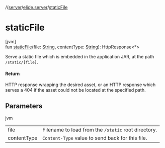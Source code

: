 //[server](../../index.md)/[elide.server](index.md)/[staticFile](static-file.md)

# staticFile

[jvm]\
fun [staticFile](static-file.md)(file: [String](https://kotlinlang.org/api/latest/jvm/stdlib/kotlin/-string/index.html), contentType: [String](https://kotlinlang.org/api/latest/jvm/stdlib/kotlin/-string/index.html)): HttpResponse&lt;*&gt;

Serve a static file which is embedded in the application JAR, at the path `/static/[file]`.

#### Return

HTTP response wrapping the desired asset, or an HTTP response which serves a 404 if the asset could not be     located at the specified path.

## Parameters

jvm

| | |
|---|---|
| file | Filename to load from the `/static` root directory. |
| contentType | `Content-Type` value to send back for this file. |
